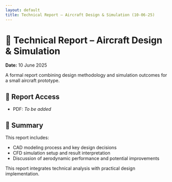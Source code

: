 ```yaml
---
layout: default
title: Technical Report – Aircraft Design & Simulation (10-06-25)
---
```


# 📄 Technical Report – Aircraft Design & Simulation  
**Date:** 10 June 2025

A formal report combining design methodology and simulation outcomes for a small aircraft prototype.

## 📑 Report Access

- PDF: *To be added*

## 📝 Summary

This report includes:
- CAD modeling process and key design decisions
- CFD simulation setup and result interpretation
- Discussion of aerodynamic performance and potential improvements

This report integrates technical analysis with practical design implementation.

